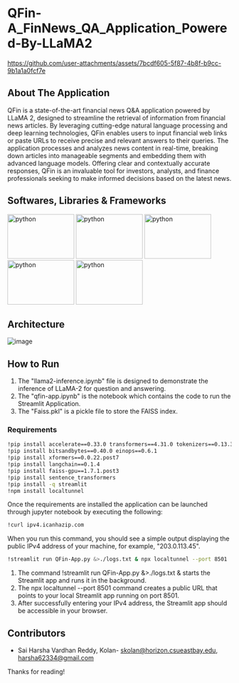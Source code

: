 # QFin-A_FinNews_QA_Application_Powered-By-LLaMA2

https://github.com/user-attachments/assets/7bcdf605-5f87-4b8f-b9cc-9b1a1a0fcf7e

## **About The Application**
QFin is a state-of-the-art financial news Q&A application powered by LLaMA 2, designed to streamline the retrieval of information from financial news articles. By leveraging cutting-edge natural language processing and deep learning technologies, QFin enables users to input financial web links or paste URLs to receive precise and relevant answers to their queries. The application processes and analyzes news content in real-time, breaking down articles into manageable segments and embedding them with advanced language models. Offering clear and contextually accurate responses, QFin is an invaluable tool for investors, analysts, and finance professionals seeking to make informed decisions based on the latest news.

## **Softwares, Libraries & Frameworks**

<img src="https://github.com/KolanHarsha/DDos-detection-Using-Machine-Learning/assets/110462466/ec05c02a-389a-4363-8b8c-9b1ba8ca28b0" alt="python" width="150" height="100">
<img src="https://github.com/user-attachments/assets/24c51ffd-6175-4d55-85f9-144ead36ea89" alt="python" width="150" height="100">
<img src="https://github.com/user-attachments/assets/6dcda243-fcec-45d4-9d77-8d1107e96275" alt="python" width="150" height="100">
<img src="https://github.com/user-attachments/assets/9dc00b20-f474-48cd-ac7e-337fa39ce1db" alt="python" width="150" height="100">
<img src="https://github.com/user-attachments/assets/1d4cecf4-23b9-4020-b069-ececad5575a5" alt="python" width="150" height="100">

## **Architecture**
![image](https://github.com/user-attachments/assets/6ae3f5ac-d7fa-4746-9016-b3291d7e45be)

## **How to Run**
1. The "llama2-inference.ipynb" file is designed to demonstrate the inference of  LLaMA-2 for question and answering.
2. The "qfin-app.ipynb" is the notebook which contains the code to run the Streamlit Application.
3. The "Faiss.pkl" is a pickle file to store the FAISS index.

### **Requirements**
```bash 
!pip install accelerate==0.33.0 transformers==4.31.0 tokenizers==0.13.3
!pip install bitsandbytes==0.40.0 einops==0.6.1
!pip install xformers==0.0.22.post7
!pip install langchain==0.1.4
!pip install faiss-gpu==1.7.1.post3
!pip install sentence_transformers
!pip install -q streamlit
!npm install localtunnel
```

Once the requirements are installed the application can be launched through jupyter notebook by executing the following:
```bash
!curl ipv4.icanhazip.com
```

When you run this command, you should see a simple output displaying the public IPv4 address of your machine, for example, "203.0.113.45".

```bash
!streamlit run QFin-App.py &>./logs.txt & npx localtunnel --port 8501

```
1. The command !streamlit run QFin-App.py &>./logs.txt & starts the Streamlit app and runs it in the background.
2. The npx localtunnel --port 8501 command creates a public URL that points to your local Streamlit app running on port 8501.
3. After successfully entering your IPv4 address, the Streamlit app should be accessible in your browser.

## **Contributors**
- Sai Harsha Vardhan Reddy, Kolan- skolan@horizon.csueastbay.edu, harsha62334@gmail.com

Thanks for reading!
